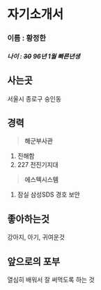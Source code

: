 자기소개서
=========
### 이름 : 황정한
##### 나이 : ~~30~~ 96년 1월 빠른년생
사는곳
-----
서울시 종로구 숭인동

경력
----
> **해군부사관**
1. 진해함
2. 227 전진기지대
> **에스텍시스템**
1. 잠실 삼성SDS 경호 보안


  
좋아하는것
---------
강아지, 아기, 귀여운것


앞으로의 포부
------------
열심히 배워서 잘 써먹도록 하는 것 
